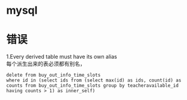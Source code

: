 # mysql


# 错误

1.Every derived table must have its own alias
<br>每个派生出来的表必须都有别名，<br>

```
delete from buy_out_info_time_slots
where id in (select ids from (select max(id) as ids, count(id) as counts from buy_out_info_time_slots group by teacheravailable_id having counts > 1) as inner_self)
```